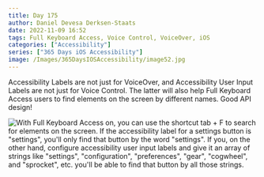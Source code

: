 ```yaml
---
title: Day 175
author: Daniel Devesa Derksen-Staats
date: 2022-11-09 16:52
tags: Full Keyboard Access, Voice Control, VoiceOver, iOS
categories: ["Accessibility"]
series: ["365 Days iOS Accessibility"]
image: /Images/365DaysIOSAccessibility/image52.jpg
---
```


Accessibility Labels are not just for VoiceOver, and Accessibility User Input Labels are not just for Voice Control. The latter will also help Full Keyboard Access users to find elements on the screen by different names. Good API design!

![With Full Keyboard Access on, you can use the shortcut tab + F to search for elements on the screen. If the accessibility label for a settings button is "settings", you'll only find that button by the word "settings". If you, on the other hand, configure accessibility user input labels and give it an array of strings like "settings", "configuration", "preferences", "gear", "cogwheel", and "sprocket", etc. you'll be able to find that button by all those strings.](/Images/365DaysIOSAccessibility/image52.jpg)

